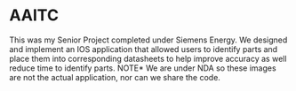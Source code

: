 # AAITC
This was my Senior Project completed under Siemens Energy. We designed and implement an IOS application that allowed users to identify parts and place them into corresponding datasheets to help improve accuracy as well reduce time to identify parts. NOTE* We are under NDA so these images are not the actual application, nor can we share the code.
